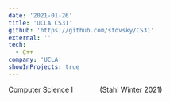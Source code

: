 ```yaml
---
date: '2021-01-26'
title: 'UCLA CS31'
github: 'https://github.com/stovsky/CS31'
external: ''
tech:
  - C++
company: 'UCLA'
showInProjects: true
---
```


Computer Science I     
(Stahl Winter 2021) 
